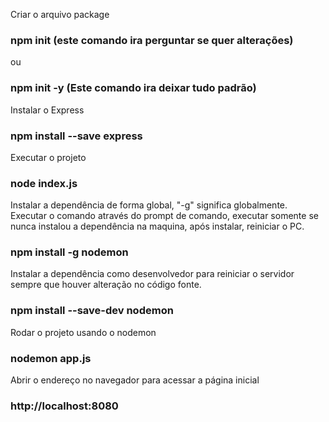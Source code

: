 Criar o arquivo package

### npm init (este comando ira perguntar se quer alterações)
ou
### npm init -y (Este comando ira deixar tudo padrão)

Instalar o Express
### npm install --save express

Executar o projeto

### node index.js

Instalar a dependência de forma global, "-g" significa globalmente. Executar o comando através do prompt de comando, executar somente se nunca instalou a dependência na maquina, após instalar, reiniciar o PC.
### npm install -g nodemon

Instalar a dependência como desenvolvedor para reiniciar o servidor sempre que houver alteração no código fonte.
### npm install --save-dev nodemon

Rodar o projeto usando o nodemon
### nodemon app.js

Abrir o endereço no navegador para acessar a página inicial
### http://localhost:8080

